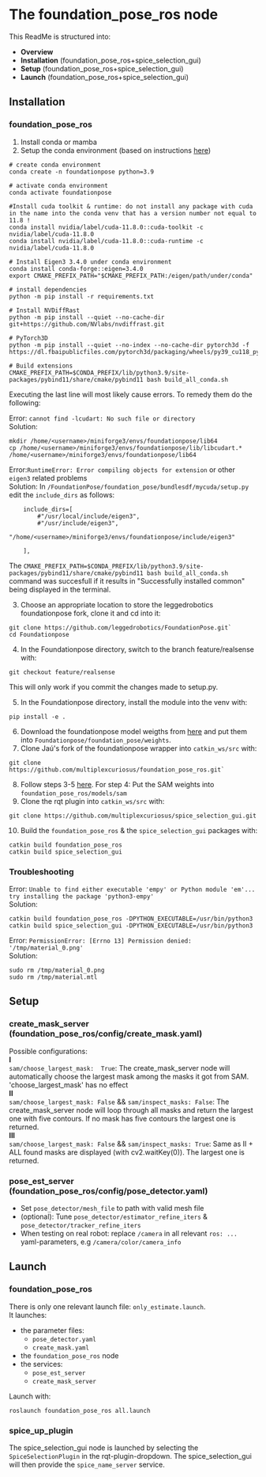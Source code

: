 # The foundation_pose_ros node
This ReadMe is structured into:
* **Overview** 
* **Installation** (foundation_pose_ros+spice_selection_gui)
* **Setup** (foundation_pose_ros+spice_selection_gui)
* **Launch** (foundation_pose_ros+spice_selection_gui)


## Installation
### foundation_pose_ros  

1. Install conda or mamba  
2. Setup the conda environment (based on instructions [here](https://github.com/leggedrobotics/foundation_pose_ros))
```
# create conda environment
conda create -n foundationpose python=3.9 

# activate conda environment
conda activate foundationpose

#Install cuda toolkit & runtime: do not install any package with cuda in the name into the conda venv that has a version number not equal to 11.8 !
conda install nvidia/label/cuda-11.8.0::cuda-toolkit -c nvidia/label/cuda-11.8.0
conda install nvidia/label/cuda-11.8.0::cuda-runtime -c nvidia/label/cuda-11.8.0

# Install Eigen3 3.4.0 under conda environment
conda install conda-forge::eigen=3.4.0
export CMAKE_PREFIX_PATH="$CMAKE_PREFIX_PATH:/eigen/path/under/conda"

# install dependencies
python -m pip install -r requirements.txt

# Install NVDiffRast
python -m pip install --quiet --no-cache-dir git+https://github.com/NVlabs/nvdiffrast.git

# PyTorch3D
python -m pip install --quiet --no-index --no-cache-dir pytorch3d -f https://dl.fbaipublicfiles.com/pytorch3d/packaging/wheels/py39_cu118_pyt200/download.html

# Build extensions
CMAKE_PREFIX_PATH=$CONDA_PREFIX/lib/python3.9/site-packages/pybind11/share/cmake/pybind11 bash build_all_conda.sh
 ```

Executing the last line will most likely cause errors. To remedy them do the following:  

Error: `cannot find -lcudart: No such file or directory`  
Solution:  
```
mkdir /home/<username>/miniforge3/envs/foundationpose/lib64
cp /home/<username>/miniforge3/envs/foundationpose/lib/libcudart.* /home/<username>/miniforge3/envs/foundationpose/lib64 
```

Error:`RuntimeError: Error compiling objects for extension` or other `eigen3` related problems  
Solution: 
In `/FoundationPose/foundation_pose/bundlesdf/mycuda/setup.py` edit the `include_dirs` as follows:
```
    include_dirs=[
        #"/usr/local/include/eigen3",
        #"/usr/include/eigen3",
        "/home/<username>/miniforge3/envs/foundationpose/include/eigen3"

    ],
```
The `CMAKE_PREFIX_PATH=$CONDA_PREFIX/lib/python3.9/site-packages/pybind11/share/cmake/pybind11 bash build_all_conda.sh` command was succesfull if it results in 
"Successfully installed common" being displayed in the terminal.

3.  Choose an appropriate location to store the leggedrobotics foundationpose fork, clone it and cd into it:
```
git clone https://github.com/leggedrobotics/FoundationPose.git`
cd Foundationpose
```
4. In the Foundationpose directory, switch to the branch feature/realsense  with:
```
git checkout feature/realsense
```
This will only work if you commit the changes made to setup.py.  

5. In the Foundationpose directory, install the module into the venv with: 
```
pip install -e .
```
6. Download the foundationpose model weigths from [here](https://drive.google.com/drive/folders/1DFezOAD0oD1BblsXVxqDsl8fj0qzB82i) and put them into `Foundationpose/foundation_pose/weights`.
7. Clone Jaú's fork of the foundationpose wrapper into `catkin_ws/src` with:
```
git clone https://github.com/multiplexcuriosus/foundation_pose_ros.git`
```
8. Follow steps 3-5 [here](https://github.com/leggedrobotics/foundation_pose_ros). For step 4: Put the SAM weights into `foundation_pose_ros/models/sam`
9. Clone the rqt plugin into `catkin_ws/src` with:
```
git clone https://github.com/multiplexcuriosus/spice_selection_gui.git
```
10. Build the `foundation_pose_ros` & the `spice_selection_gui` packages with:
```
catkin build foundation_pose_ros
catkin build spice_selection_gui
```  
### Troubleshooting 
Error: `Unable to find either executable 'empy' or Python module 'em'...  try installing the package 'python3-empy'`   
Solution:  
```
catkin build foundation_pose_ros -DPYTHON_EXECUTABLE=/usr/bin/python3
catkin build spice_selection_gui -DPYTHON_EXECUTABLE=/usr/bin/python3
```  
Error: `PermissionError: [Errno 13] Permission denied: '/tmp/material_0.png'`  
Solution:  
```
sudo rm /tmp/material_0.png
sudo rm /tmp/material.mtl
```

## Setup
### create_mask_server (foundation_pose_ros/config/create_mask.yaml) ###  
Possible configurations:  
**I**     
`sam/choose_largest_mask:  True`: The create_mask_server node will automatically choose the largest mask among the masks it got from SAM. 'choose_largest_mask' has no effect  
**II**     
`sam/choose_largest_mask: False` && `sam/inspect_masks: False`: The create_mask_server node will loop through all masks and return the largest one with five contours. If no mask has five contours the largest one is returned.  
**III**   
`sam/choose_largest_mask: False` && `sam/inspect_masks: True`: Same as II + ALL found masks are displayed (with cv2.waitKey(0)). The largest one is returned.
### pose_est_server (foundation_pose_ros/config/pose_detector.yaml)
* Set `pose_detector/mesh_file` to path with valid mesh file
* (optional): Tune `pose_detector/estimator_refine_iters` & `pose_detector/tracker_refine_iters`
* When testing on real robot: replace `/camera` in all relevant `ros: ...` yaml-parameters, e.g `/camera/color/camera_info`

## Launch
### foundation_pose_ros
There is only one relevant launch file: `only_estimate.launch`.   
It launches:
* the parameter files:  
  * `pose_detector.yaml`
  * `create_mask.yaml`  
* the `foundation_pose_ros` node
* the services:  
  * `pose_est_server` 
  * `create_mask_server`   

Launch with:
```
roslaunch foundation_pose_ros all.launch
```
### spice_up_plugin
The spice_selection_gui node is launched by selecting the `SpiceSelectionPlugin` in the rqt-plugin-dropdown. The spice_selection_gui will then provide the `spice_name_server` service.







